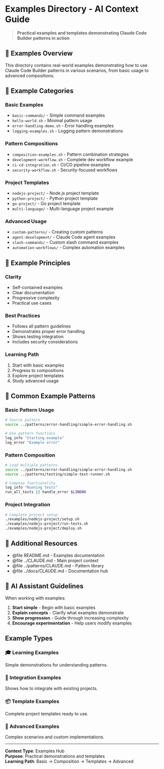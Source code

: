 # Examples Directory - AI Context Guide

> **Practical examples and templates demonstrating Claude Code Builder patterns in action**

## 📝 Examples Overview

This directory contains real-world examples demonstrating how to use Claude Code Builder patterns in various scenarios, from basic usage to advanced compositions.

## 🔗 Example Categories

### Basic Examples
- `basic-commands/` - Simple command examples
- `hello-world.sh` - Minimal pattern usage
- `error-handling-demo.sh` - Error handling examples
- `logging-examples.sh` - Logging pattern demonstrations

### Pattern Compositions
- `composition-examples.sh` - Pattern combination strategies
- `development-workflow.sh` - Complete dev workflow example
- `ci-cd-integration.sh` - CI/CD pipeline examples
- `security-workflow.sh` - Security-focused workflows

### Project Templates
- `nodejs-project/` - Node.js project template
- `python-project/` - Python project template
- `go-project/` - Go project template
- `multi-language/` - Multi-language project example

### Advanced Usage
- `custom-patterns/` - Creating custom patterns
- `agent-development/` - Claude Code agent examples
- `slash-commands/` - Custom slash command examples
- `automation-workflows/` - Complex automation examples

## 🎯 Example Principles

### Clarity
- Self-contained examples
- Clear documentation
- Progressive complexity
- Practical use cases

### Best Practices
- Follows all pattern guidelines
- Demonstrates proper error handling
- Shows testing integration
- Includes security considerations

### Learning Path
1. Start with basic examples
2. Progress to compositions
3. Explore project templates
4. Study advanced usage

## 🔄 Common Example Patterns

### Basic Pattern Usage
```bash
# Source pattern
source ../patterns/error-handling/simple-error-handling.sh

# Use pattern functions
log_info "Starting example"
log_error "Example error"
```

### Pattern Composition
```bash
# Load multiple patterns
source ../patterns/error-handling/simple-error-handling.sh
source ../patterns/testing/simple-test-runner.sh

# Compose functionality
log_info "Running tests"
run_all_tests || handle_error $LINENO
```

### Project Integration
```bash
# Complete project setup
./examples/nodejs-project/setup.sh
./examples/nodejs-project/run-tests.sh
./examples/nodejs-project/deploy.sh
```

## 📖 Additional Resources

- @file README.md - Examples documentation
- @file ../CLAUDE.md - Main project context
- @file ../patterns/CLAUDE.md - Pattern library
- @file ../docs/CLAUDE.md - Documentation hub

## 🤖 AI Assistant Guidelines

When working with examples:
1. **Start simple** - Begin with basic examples
2. **Explain concepts** - Clarify what examples demonstrate
3. **Show progression** - Guide through increasing complexity
4. **Encourage experimentation** - Help users modify examples

## Example Types

### 🎓 Learning Examples
Simple demonstrations for understanding patterns.

### 🔧 Integration Examples
Shows how to integrate with existing projects.

### 📦 Template Examples
Complete project templates ready to use.

### 🚀 Advanced Examples
Complex scenarios and custom implementations.

---

**Context Type**: Examples Hub  
**Purpose**: Practical demonstrations and templates  
**Learning Path**: Basic → Composition → Templates → Advanced
